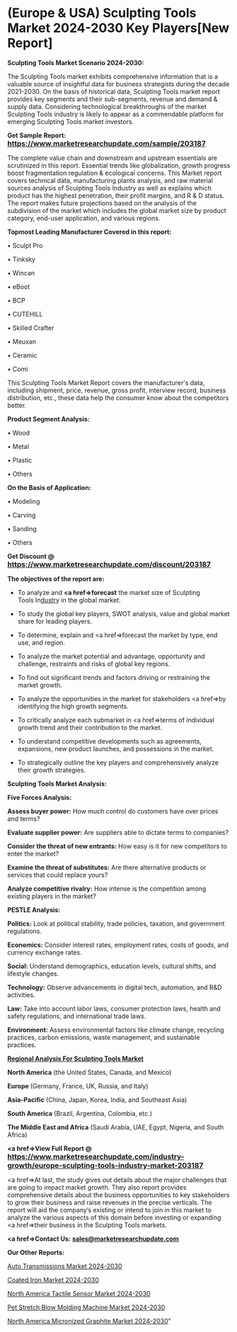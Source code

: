 # (Europe & USA) Sculpting Tools Market 2024-2030 Key Players[New Report]

<strong>Sculpting Tools Market Scenario 2024-2030:</strong>

The Sculpting Tools market exhibits comprehensive information that is a valuable source of insightful data for business strategists during the decade 2021-2030. On the basis of historical data, Sculpting Tools market report provides key segments and their sub-segments, revenue and demand &amp; supply data. Considering technological breakthroughs of the market Sculpting Tools industry is likely to appear as a commendable platform for emerging Sculpting Tools market investors.

<strong>Get Sample Report: <a href=https://www.marketresearchupdate.com/sample/203187><font size=3 color=#0000ff>https://www.marketresearchupdate.com/sample/203187</font></a></strong>

The complete value chain and downstream and upstream essentials are scrutinized in this report. Essential trends like globalization, growth progress boost fragmentation regulation &amp; ecological concerns. This Market report covers technical data, manufacturing plants analysis, and raw material sources analysis of Sculpting Tools Industry as well as explains which product has the highest penetration, their profit margins, and R & D status. The report makes future projections based on the analysis of the subdivision of the market which includes the global market size by product category, end-user application, and various regions.

<strong>Topmost Leading Manufacturer Covered in this report:</strong>

• Sculpt Pro

• Tinksky

• Wincan

• eBoot

• BCP

• CUTEHILL

• Skilled Crafter

• Meuxan

• Ceramic

• Comi

This Sculpting Tools Market Report covers the manufacturer's data, including shipment, price, revenue, gross profit, interview record, business distribution, etc., these data help the consumer know about the competitors better.

<strong>Product Segment Analysis: </strong>

• Wood

• Metal

• Plastic

• Others

<strong>On the Basis of Application:</strong>

• Modeling

• Carving

• Sanding

• Others

<strong>Get Discount @ <a href=https://www.marketresearchupdate.com/discount/203187><font size=3 color=#0000ff>https://www.marketresearchupdate.com/discount/203187</font></a></strong>

<strong><b>The objectives of the report are:</b></strong>

- To analyze and <strong><a href=><strong>forecast</strong></a></strong> the market size of Sculpting Tools In<a href=ASDF991299>dustr</a>y in the global market.

- To study the global key players, SWOT analysis, value and global market share for leading players.

- To determine, explain and <a href=>forecast</a> the market by type, end use, and region.

- To analyze the market potential and advantage, opportunity and challenge, restraints and risks of global key regions.

- To find out significant trends and factors driving or restraining the market growth.

- To analyze the opportunities in the market for stakeholders <a href=>by</a> identifying the high growth segments.

- To critically analyze each submarket in <a href=>terms</a> of individual growth trend and their contribution to the market.

- To understand competitive developments such as agreements, expansions, new product launches, and possessions in the market.

- To strategically outline the key players and comprehensively analyze their growth strategies.

<strong>Sculpting Tools Market Analysis:</strong>

<strong>Five Forces Analysis:</strong>

<strong>Assess buyer power:</strong> How much control do customers have over prices and terms?

<strong>Evaluate supplier power:</strong> Are suppliers able to dictate terms to companies?

<strong>Consider the threat of new entrants:</strong> How easy is it for new competitors to enter the market?

<strong>Examine the threat of substitutes:</strong> Are there alternative products or services that could replace yours?

<strong>Analyze competitive rivalry:</strong> How intense is the competition among existing players in the market?

<strong>PESTLE Analysis:</strong>

<strong>Politics:</strong> Look at political stability, trade policies, taxation, and government regulations.

<strong>Economics:</strong> Consider interest rates, employment rates, costs of goods, and currency exchange rates.

<strong>Social:</strong> Understand demographics, education levels, cultural shifts, and lifestyle changes.

<strong>Technology:</strong> Observe advancements in digital tech, automation, and R&D activities.

<strong>Law:</strong> Take into account labor laws, consumer protection laws, health and safety regulations, and international trade laws.

<strong>Environment:</strong> Assess environmental factors like climate change, recycling practices, carbon emissions, waste management, and sustainable practices.

<strong><u><b>Regional Analysis For Sculpting Tools Market</b></u></strong>

<strong><b>North America</b></strong> (the United States, Canada, and Mexico)

<strong><b>Europe </b></strong>(Germany, France, UK, Russia, and Italy)

<strong><b>Asia-Pacific</b></strong> (China, Japan, Korea, India, and Southeast Asia)

<strong><b>South America</b></strong> (Brazil, Argentina, Colombia, etc.)

<strong><b>The Middle East and Africa</b></strong> (Saudi Arabia, UAE, Egypt, Nigeria, and South Africa)

<strong><a href=>View Full Report</a> @ <a href=https://www.marketresearchupdate.com/industry-growth/europe-sculpting-tools-industry-market-203187><font size=3 color=#0000ff>https://www.marketresearchupdate.com/industry-growth/europe-sculpting-tools-industry-market-203187</font></a></strong>

<a href=>At last,</a> the study gives out details about the major challenges that are going to impact market growth. They also report provides comprehensive details about the business opportunities to key stakeholders to grow their business and raise revenues in the precise verticals. The report will aid the company’s existing or intend to join in this market to analyze the various aspects of this domain before investing or expanding <a href=>their</a> business in the Sculpting Tools markets.

<strong><a href=>Contact Us:</a></strong>
<strong>sales@marketresearchupdate.com</strong>

<strong>Our Other Reports:</strong>

<a href=https://www.linkedin.com/pulse/auto-transmissions-market-size-set-grow-remarkable>Auto Transmissions Market 2024-2030</a>

<a href=https://www.linkedin.com/pulse/coated-iron-market-outlooks-2023-size-players>Coated Iron Market 2024-2030</a>

<a href=https://www.linkedin.com/pulse/north-america-tactile-sensor-market-2023-2030>North America Tactile Sensor Market 2024-2030</a>

<a href=https://www.linkedin.com/pulse/pet-stretch-blow-molding-machine-market-23rsf/>Pet Stretch Blow Molding Machine Market 2024-2030</a>

<a href=https://www.linkedin.com/pulse/north-america-micronized-graphite-market-qhljf/>North America Micronized Graphite Market 2024-2030</a>"

